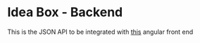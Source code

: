 # Idea Box - Backend

This is the JSON API to be integrated with [this](https://github.com/rossedfort/idea-box-angular) angular front end
